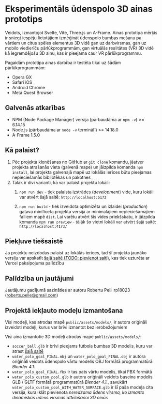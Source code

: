 # Eksperimentāls ūdenspolo 3D ainas prototips
Veidots, izmantojot Svelte, Vite, Three.js un A-Frame. Ainas prototipa mērķis ir sniegt iespēju lietotājiem izmēģināt ūdenspolo bumbas mešanu pa vārtiem un citus spēles elementus 3D vidē gan uz darbvirsmas, gan uz mobilo viedierīču pārlūkprogrammām, gan virtuālās realitātes (VR) 3D vidē kā iegremdējošu 3D ainu, kas ir pieejama caur VR pārlūkprogrammu.

Pagaidām prototipa ainas darbība ir testēta tikai uz šādām pārlūkprogrammām:
- Opera GX
- Safari iOS
- Android Chrome
- Meta Quest Browser

## Galvenās atkarības
- NPM (Node Package Manager) versija (pārbaudāma ar `npm -v`) >= 6.14.15
- Node.js (pārbaudāma ar `node -v` terminālī) >= 14.18.0
- A-Frame 1.5.0

## Kā palaist?
1. Pēc projekta klonēšanas no GitHub ar `git clone` komandu, jāatver projekta atrašanās vieta (galvenā mape) un jāizpilda komanda `npm install`, lai projekta galvenajā mapē uz lokālās ierīces būtu pieejamas nepieciešamās bibliotēkas un pakotnes
2. Tālāk ir divi varianti, kā var palaist projektu lokāli:
    1. `npm run dev` - tiek palaista izstrādes (_development_) vide, kuru lokāli var atvērt šajā saitē: `http://localhost:5173`
    
    2. `npm run build` - tiek izveidota optimizēta un izlaidei (_production_) gatava minificēta projekta versija ar minimālajiem nepieciešamajiem failiem mapē `dist`. Lai varētu atvērt šīs vides priekšskatu, ir jāizpilda komanda `npm run preview` - tālāk šo vietni lokāli var atvērt šajā saitē: `http://localhost:4173/`

## Piekļuve tiešsaistē
Ja projektu neizdodas palaist uz lokālās ierīces, tad šī projekta jaunāko versiju var apskatīt [šajā saitē (TODO: pievienot saiti)](#), kas tiek uzturēta ar Vercel pakalpojuma palīdzību


## Palīdzība un jautājumi
Jautājumu gadījumā sazināties ar autoru Robertu Pelli rp18023 (roberts.pelle@gmail.com)

## Projektā iekļauto modeļu izmantošana
Visi modeļi, kas atrodas mapē `public/assets/models/`, ir autora oriģināli izveidoti modeļi, kurus var brīvi izmantot bez ierobežojumiem

Visi ainā izmantotie 3D modeļi atrodas mapē `public/assets/models/`:
* `soccer_ball.glb` ir brīvi pieejams futbola bumbas 3D modelis, kuru var atrast [šajā saitē](https://sketchfab.com/3d-models/soccer-ball-a51de12e975a425184496fbabc728ca3)
* `water_polo_goal_FINAL.mbj` un `water_polo_goal_FINAL.obj` ir autora oriģināli veidots ūdenspolo vārtu modelis OBJ formātā programmatūrā _Blender 4.1._
* `water_polo_goal_FINAL.fbx` ir tas pats vārtu modelis, tikai FBX formātā
* `water_polo_custom_pool.glb` ir autora oriģināli veidots baseina modelis GLB / GLTF formātā programmatūrā _Blender 4.1._, savukārt `water_polo_custom_pool_WITH_WATER_SURFACE.glb` ir šī paša modeļa cita versija, kurai klāt pievienota *neredzama ūdens virsma, ko izmanto dinamiskas ūdens virsmas attēlošanai 3D ainās*